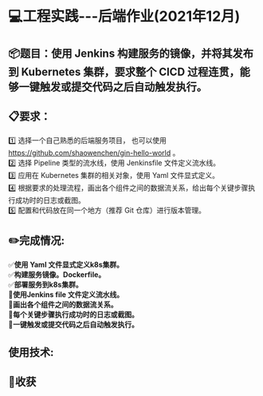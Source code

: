 # :computer:工程实践---后端作业(2021年12月)

## :package:题目：使用 Jenkins 构建服务的镜像，并将其发布到 Kubernetes 集群，要求整个 CICD 过程连贯，能够一键触发或提交代码之后自动触发执行。

## :clipboard:要求：
:one: 选择一个自己熟悉的后端服务项目， 也可以使用 https://github.com/shaowenchen/gin-hello-world 。  
:two: 选择 Pipeline 类型的流水线，使用 Jenkinsfile 文件定义流水线。  
:three: 应用在 Kubernetes 集群的相关对象，使用 Yaml 文件显式定义。  
:four: 根据要求的处理流程，画出各个组件之间的数据流关系，给出每个关键步骤执行成功时的日志或截图。  
:five: 配置和代码放在同一个地方（推荐 Git 仓库）进行版本管理。

## :pencil2:完成情况:

:white_check_mark:**使用 Yaml 文件显式定义k8s集群。**  
:white_check_mark:**构建服务镜像。Dockerfile。**  
:white_check_mark:**部署服务到k8s集群。**  
:red_circle:**使用Jenkins file 文件定义流水线。**  
:red_circle:**画出各个组件之间的数据流关系。**  
:red_circle:**每个关键步骤执行成功时的日志或截图。**  
:red_circle:**一键触发或提交代码之后自动触发执行。**  

## 使用技术:


## :rocket:收获

